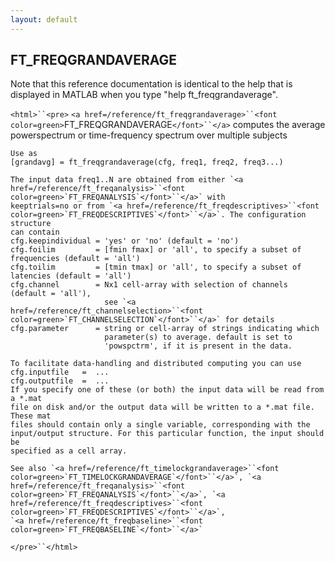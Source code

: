 ```yaml
---
layout: default
---
```


##  FT_FREQGRANDAVERAGE

Note that this reference documentation is identical to the help that is displayed in MATLAB when you type "help ft_freqgrandaverage".

`<html>``<pre>`
    `<a href=/reference/ft_freqgrandaverage>``<font color=green>`FT_FREQGRANDAVERAGE`</font>``</a>` computes the average powerspectrum or time-frequency spectrum
    over multiple subjects
 
    Use as
    [grandavg] = ft_freqgrandaverage(cfg, freq1, freq2, freq3...)
 
    The input data freq1..N are obtained from either `<a href=/reference/ft_freqanalysis>``<font color=green>`FT_FREQANALYSIS`</font>``</a>` with
    keeptrials=no or from `<a href=/reference/ft_freqdescriptives>``<font color=green>`FT_FREQDESCRIPTIVES`</font>``</a>`. The configuration structure
    can contain
    cfg.keepindividual = 'yes' or 'no' (default = 'no')
    cfg.foilim         = [fmin fmax] or 'all', to specify a subset of frequencies (default = 'all')
    cfg.toilim         = [tmin tmax] or 'all', to specify a subset of latencies (default = 'all')
    cfg.channel        = Nx1 cell-array with selection of channels (default = 'all'),
                         see `<a href=/reference/ft_channelselection>``<font color=green>`FT_CHANNELSELECTION`</font>``</a>` for details
    cfg.parameter      = string or cell-array of strings indicating which
                         parameter(s) to average. default is set to
                         'powspctrm', if it is present in the data.
 
    To facilitate data-handling and distributed computing you can use
    cfg.inputfile   =  ...
    cfg.outputfile  =  ...
    If you specify one of these (or both) the input data will be read from a *.mat
    file on disk and/or the output data will be written to a *.mat file. These mat
    files should contain only a single variable, corresponding with the
    input/output structure. For this particular function, the input should be
    specified as a cell array.
 
    See also `<a href=/reference/ft_timelockgrandaverage>``<font color=green>`FT_TIMELOCKGRANDAVERAGE`</font>``</a>`, `<a href=/reference/ft_freqanalysis>``<font color=green>`FT_FREQANALYSIS`</font>``</a>`, `<a href=/reference/ft_freqdescriptives>``<font color=green>`FT_FREQDESCRIPTIVES`</font>``</a>`,
    `<a href=/reference/ft_freqbaseline>``<font color=green>`FT_FREQBASELINE`</font>``</a>`
`</pre>``</html>`

